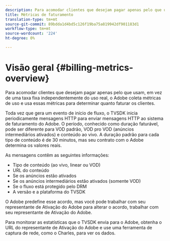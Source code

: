 ```yaml
---
description: Para acomodar clientes que desejam pagar apenas pelo que usam, em vez de uma taxa fixa independentemente do uso real, o Adobe coleta métricas de uso e usa essas métricas para determinar quanto faturar os clientes.
title: Métricas de faturamento
translation-type: tm+mt
source-git-commit: 89bdda1d4bd5c126f19ba75a819942df901183d1
workflow-type: tm+mt
source-wordcount: '224'
ht-degree: 0%

---
```



# Visão geral {#billing-metrics-overview}

Para acomodar clientes que desejam pagar apenas pelo que usam, em vez de uma taxa fixa independentemente do uso real, o Adobe coleta métricas de uso e usa essas métricas para determinar quanto faturar os clientes.

Toda vez que gera um evento de início de fluxo, o TVSDK inicia periodicamente mensagens HTTP para enviar mensagens HTTP ao sistema de faturamento do Adobe. O período, conhecido como duração faturável, pode ser diferente para VOD padrão, VOD pro VOD (anúncios intermediários ativados) e conteúdo ao vivo. A duração padrão para cada tipo de conteúdo é de 30 minutos, mas seu contrato com o Adobe determina os valores reais.

As mensagens contêm as seguintes informações:

* Tipo de conteúdo (ao vivo, linear ou VOD)
* URL do conteúdo
* Se os anúncios estão ativados
* Se os anúncios intermediários estão ativados (somente VOD)
* Se o fluxo está protegido pelo DRM
* A versão e a plataforma do TVSDK

O Adobe predefine esse acordo, mas você pode trabalhar com seu representante de Ativação do Adobe para alterar o acordo, trabalhar com seu representante de Ativação do Adobe.

Para monitorar as estatísticas que o TVSDK envia para o Adobe, obtenha o URL do representante de Ativação do Adobe e use uma ferramenta de captura de rede, como o Charles, para ver os dados.
